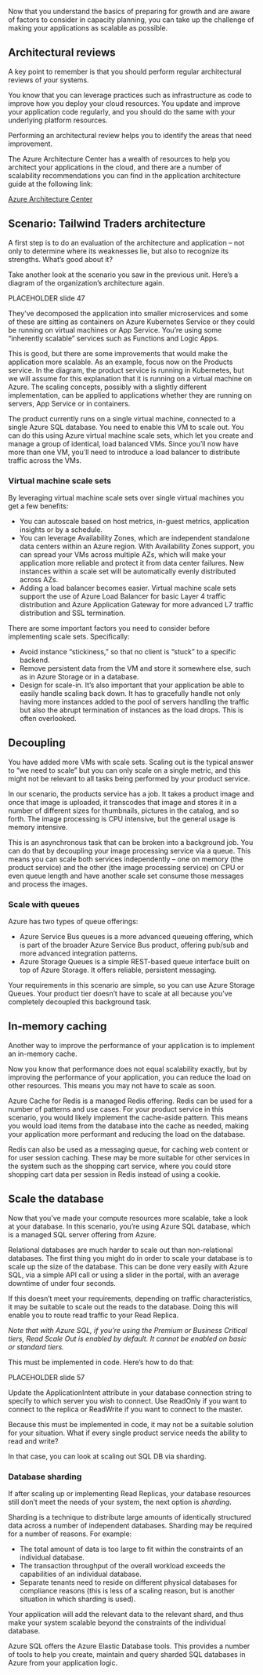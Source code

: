 Now that you understand the basics of preparing for growth and are aware of
factors to consider in capacity planning, you can take up the challenge of
making your applications as scalable as possible.

## Architectural reviews

A key point to remember is that you should perform regular architectural
reviews of your systems.

You know that you can leverage practices such as infrastructure as code to
improve how you deploy your cloud resources. You update and improve your
application code regularly, and you should do the same with your underlying
platform resources.

Performing an architectural review helps you to identify the areas that
need improvement.

The Azure Architecture Center has a wealth of resources to help you
architect your applications in the cloud, and there are a number of
scalability recommendations you can find in the application architecture
guide at the following link:

[Azure Architecture Center](https://docs.microsoft.com/azure/architecture/?WT.mc_id=msignitethetour2019-slides-ops50)

## Scenario: Tailwind Traders architecture

A first step is to do an evaluation of the architecture and application –
not only to determine where its weaknesses lie, but also to recognize its
strengths. What’s good about it?

Take another look at the scenario you saw in the previous unit. Here’s a
diagram of the organization’s architecture again.

PLACEHOLDER slide 47

They've decomposed the application into smaller microservices and some of
these are sitting as containers on Azure Kubernetes Service or they could
be running on virtual machines or App Service. You’re using some
“inherently scalable” services such as Functions and Logic Apps.

This is good, but there are some improvements that would make the
application more scalable. As an example, focus now on the Products
service. In the diagram, the product service is running in Kubernetes, but
we will assume for this explanation that it is running on a virtual machine
on Azure. The scaling concepts, possibly with a slightly different
implementation, can be applied to applications whether they are running on
servers, App Service or in containers.

The product currently runs on a single virtual machine, connected to a
single Azure SQL database. You need to enable this VM to scale out. You can
do this using Azure virtual machine scale sets, which let you create and
manage a group of identical, load balanced VMs. Since you’ll now have more
than one VM, you’ll need to introduce a load balancer to distribute traffic
across the VMs.

### Virtual machine scale sets

By leveraging virtual machine scale sets over single virtual machines you
get a few benefits:

-   You can autoscale based on host metrics, in-guest metrics, application
    insights or by a schedule.
-   You can leverage Availability Zones, which are independent standalone
    data centers within an Azure region. With Availability Zones support,
    you can spread your VMs across multiple AZs, which will make your
    application more reliable and protect it from data center failures. New
    instances within a scale set will be automatically evenly distributed
    across AZs.
-   Adding a load balancer becomes easier. Virtual machine scale sets
    support the use of Azure Load Balancer for basic Layer 4 traffic
    distribution and Azure Application Gateway for more advanced L7 traffic
    distribution and SSL termination.

There are some important factors you need to consider before implementing
scale sets. Specifically:

-   Avoid instance “stickiness,” so that no client is “stuck” to a specific
    backend.
-   Remove persistent data from the VM and store it somewhere else, such as
    in Azure Storage or in a database.
-   Design for scale-in. It’s also important that your application be able
    to easily handle scaling back down. It has to gracefully handle not
    only having more instances added to the pool of servers handling the
    traffic but also the abrupt termination of instances as the load drops.
    This is often overlooked.

## Decoupling

You have added more VMs with scale sets. Scaling out is the typical answer
to “we need to scale” but you can only scale on a single metric, and this
might not be relevant to all tasks being performed by your product service.

In our scenario, the products service has a job. It takes a product image
and once that image is uploaded, it transcodes that image and stores it in
a number of different sizes for thumbnails, pictures in the catalog, and so
forth. The image processing is CPU intensive, but the general usage is
memory intensive.

This is an asynchronous task that can be broken into a background job. You
can do that by decoupling your image processing service via a queue. This
means you can scale both services independently – one on memory (the
product service) and the other (the image processing service) on CPU or
even queue length and have another scale set consume those messages and
process the images.

### Scale with queues

Azure has two types of queue offerings:

-   Azure Service Bus queues is a more advanced queueing offering, which is
    part of the broader Azure Service Bus product, offering pub/sub and
    more advanced integration patterns.
-   Azure Storage Queues is a simple REST-based queue interface built on
    top of Azure Storage. It offers reliable, persistent messaging.

Your requirements in this scenario are simple, so you can use Azure Storage
Queues. Your product tier doesn’t have to scale at all because you’ve
completely decoupled this background task.

## In-memory caching

Another way to improve the performance of your application is to implement
an in-memory cache.

Now you know that performance does not equal scalability exactly, but by
improving the performance of your application, you can reduce the load on
other resources. This means you may not have to scale as soon.

Azure Cache for Redis is a managed Redis offering. Redis can be used for a
number of patterns and use cases. For your product service in this
scenario, you would likely implement the cache-aside pattern. This means
you would load items from the database into the cache as needed, making
your application more performant and reducing the load on the database.

Redis can also be used as a messaging queue, for caching web content or for
user session caching. These may be more suitable for other services in the
system such as the shopping cart service, where you could store shopping
cart data per session in Redis instead of using a cookie.

## Scale the database

Now that you’ve made your compute resources more scalable, take a look at
your database. In this scenario, you’re using Azure SQL database, which is
a managed SQL server offering from Azure.

Relational databases are much harder to scale out than non-relational
databases. The first thing you might do in order to scale your database is
to scale up the size of the database. This can be done very easily with
Azure SQL, via a simple API call or using a slider in the portal, with an
average downtime of under four seconds.

If this doesn’t meet your requirements, depending on traffic
characteristics, it may be suitable to scale out the reads to the database.
Doing this will enable you to route read traffic to your Read Replica.

_Note that with Azure SQL, if you’re using the Premium or Business Critical
tiers, Read Scale Out is enabled by default. It cannot be enabled on basic
or standard tiers._

This must be implemented in code. Here’s how to do that:

PLACEHOLDER slide 57

Update the ApplicationIntent attribute in your database connection string
to specify to which server you wish to connect. Use ReadOnly if you want to
connect to the replica or ReadWrite if you want to connect to the master.

Because this must be implemented in code, it may not be a suitable solution
for your situation. What if every single product service needs the ability
to read and write?

In that case, you can look at scaling out SQL DB via sharding.

### Database sharding

If after scaling up or implementing Read Replicas, your database resources
still don’t meet the needs of your system, the next option is _sharding_.

Sharding is a technique to distribute large amounts of identically
structured data across a number of independent databases. Sharding may be
required for a number of reasons. For example:

-   The total amount of data is too large to fit within the constraints of
    an individual database.
-   The transaction throughput of the overall workload exceeds the
    capabilities of an individual database.
-   Separate tenants need to reside on different physical databases for
    compliance reasons (this is less of a scaling reason, but is another
    situation in which sharding is used).

Your application will add the relevant data to the relevant shard, and thus
make your system scalable beyond the constraints of the individual
database.

Azure SQL offers the Azure Elastic Database tools. This provides a number
of tools to help you create, maintain and query sharded SQL databases in
Azure from your application logic.
